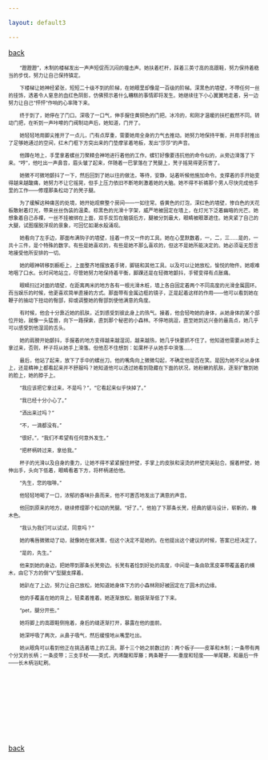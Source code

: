 ```yaml
---

layout: default3

---
```


<p style="text-align:left"><a href="./bdindex.html">back</a></p>

<font size="1">

<p>&nbsp;&nbsp;&nbsp;&nbsp;&nbsp;&nbsp;&nbsp;&nbsp;“蹬蹬蹬”，木制的楼梯发出一声声短促而沉闷的撞击声。她扶着栏杆，踩着三英寸高的高跟鞋，努力保持着稳当的步伐，努力让自己保持镇定。</p>

<p>&nbsp;&nbsp;&nbsp;&nbsp;&nbsp;&nbsp;&nbsp;&nbsp;下楼梯让她神经紧张，短短二十级不到的阶梯，在她眼里却像是一百级的阶梯。深黑色的墙壁，不带任何一丝的挂饰，透着令人窒息的血红色阴影，仿佛预示着什么糟糕的事情即将发生。她继续往下小心翼翼地走着，另一边努力让自己“怦怦”作响的心率降下来。</p>

<P>&nbsp;&nbsp;&nbsp;&nbsp;&nbsp;&nbsp;&nbsp;&nbsp;终于到了，她停在了门口。深吸了一口气，伸手握住黄铜色的门把。冰冷的，和刚才温暖的扶栏截然不同。转动门把，在听到一声咔嚓的门阀制动声后，她知道，门开了。</P>
 
<P>&nbsp;&nbsp;&nbsp;&nbsp;&nbsp;&nbsp;&nbsp;&nbsp;她轻轻地用脚尖推开了一点儿，门有点厚重，需要她用全身的力气去推动。她努力地保持平衡，并用手肘推出了足够她通过的空间，红木门框下方突出来的门垫摩挲着地板，发出“莎莎”的声音。</P>

<P>&nbsp;&nbsp;&nbsp;&nbsp;&nbsp;&nbsp;&nbsp;&nbsp;他蹲在地上，手里拿着螺丝刀聚精会神地进行着他的工作。螺钉好像要违抗他的命令似的，从旁边滑落了下来。“哼”，他吐出一声鼻音，眉头皱了起来，伴随着一巴掌落在了凳腿上，凳子摇晃得更厉害了。</P>

<P>&nbsp;&nbsp;&nbsp;&nbsp;&nbsp;&nbsp;&nbsp;&nbsp;她微不可微地颤抖了一下，然后回到了她以往的做法，等待，安静，站着听候他施加命令。支撑着的手开始变得越来越酸痛，她努力不让它摇晃，但手上压力依旧不断地刺激着她的大脑。她不得不祈祷那个男人尽快完成他手里的工作——修理那条松动了的凳子腿。</P>

<P>&nbsp;&nbsp;&nbsp;&nbsp;&nbsp;&nbsp;&nbsp;&nbsp;为了缓解这种痛苦的处境，她开始观察整个房间——一如往常。昏黄色的灯泡，深红色的墙壁，惨白色的天花板散射着灯光，带来丝丝伪装的温柔。棕黑色的光滑十字架，威严地被固定在墙上，在灯光下泛着幽暗的光芒。她想象着自己赤裸，一丝不挂被绑在上面，双手反剪在脑袋后方，腿被分到最大，眼睛被眼罩遮住。她夹紧了自己的大腿，试图摆脱浮现的景象，可回忆如潮水般涌现。</P>

<P>&nbsp;&nbsp;&nbsp;&nbsp;&nbsp;&nbsp;&nbsp;&nbsp;她看向了左手边，那面布满钩子的墙壁，挂着一件又一件的工具。她在心里默数着，一，二，三……是的，一共十三件，是个特殊的数字。有些是她喜欢的，有些是她不那么喜欢的，但这不是她所能决定的。她必须毫无怨言地接受他所安排的一切。</P>

<P>&nbsp;&nbsp;&nbsp;&nbsp;&nbsp;&nbsp;&nbsp;&nbsp;她的眼神转移到橱柜上，上面整齐地摆放着手铐，脚链和其他工具。以及可以让她放松，愉悦的物件。她艰难地咽了口水。长时间地站立，尽管她努力地保持着平衡，脚踝还是在轻微地颤抖，手臂变得有点胀痛。</P>

<P>&nbsp;&nbsp;&nbsp;&nbsp;&nbsp;&nbsp;&nbsp;&nbsp;眼睛扫过对面的墙壁，在距离两米的地方各有一根光滑木桩，墙上各自固定着两个不同高度的光滑金属圆环。而当娱乐的时候，他更喜欢简单直接的方式。那面带有金属边框的镜子，正是起着这样的作用——他可以看到她在鞭子的抽动下扭动的臀部，抑或调整她的臀部到使他满意的角度。</P>

<P>&nbsp;&nbsp;&nbsp;&nbsp;&nbsp;&nbsp;&nbsp;&nbsp;有时候，他会十分靠近她的肌肤，近到感受到彼此身上的热气。接着，他会轻吻她的身体，从她身体的某个部位开始，就像一头猛兽，向下一路探索，直到那个秘密的小森林。不停地挑逗，直至她到达兴奋的最高点，她几乎可以感受到他湿润的舌头。</P>

<P>&nbsp;&nbsp;&nbsp;&nbsp;&nbsp;&nbsp;&nbsp;&nbsp;她的肩膀开始颤抖，手握着的地方变得越来越湿润，越来越热，她几乎快要抓不住了。他知道他需要从她手上拿过来，否则，杯子将从她手上滑落。但他忍不住想到：如果杯子从她手中滑落……</P>

<P>&nbsp;&nbsp;&nbsp;&nbsp;&nbsp;&nbsp;&nbsp;&nbsp;最后，他站了起来，放下了手中的螺丝刀。他的嘴角向上微微勾起，不确定他是否在笑。是因为她不论从身体上，还是精神上都看起来并不舒服吗？她知道他可以透过她看到隐藏在下面的状况，她粉嫩的肌肤，逐渐扩散到她的脸上，她的脖子上。</P>

<P>&nbsp;&nbsp;&nbsp;&nbsp;&nbsp;&nbsp;&nbsp;&nbsp;“我应该把它拿过来，不是吗？”，“它看起来似乎快掉了。”</P>

<P>&nbsp;&nbsp;&nbsp;&nbsp;&nbsp;&nbsp;&nbsp;&nbsp;“我已经十分小心了。”</P>

<P>&nbsp;&nbsp;&nbsp;&nbsp;&nbsp;&nbsp;&nbsp;&nbsp;“洒出来过吗？”</P>

<P>&nbsp;&nbsp;&nbsp;&nbsp;&nbsp;&nbsp;&nbsp;&nbsp;“不，一滴都没有。”</P>

<P>&nbsp;&nbsp;&nbsp;&nbsp;&nbsp;&nbsp;&nbsp;&nbsp;“很好。”，“我们不希望有任何意外发生。”</P>

<P>&nbsp;&nbsp;&nbsp;&nbsp;&nbsp;&nbsp;&nbsp;&nbsp;“把杯柄转过来，拿给我。”</P>

<P>&nbsp;&nbsp;&nbsp;&nbsp;&nbsp;&nbsp;&nbsp;&nbsp;杯子的光滑以及自身的重力，让她不得不紧紧握住杯壁，手掌上的皮肤和滚烫的杯壁完美贴合。握着杯壁，她伸出手，头向下低着，眼睛看着下方，将杯柄递给他。</P>

<P>&nbsp;&nbsp;&nbsp;&nbsp;&nbsp;&nbsp;&nbsp;&nbsp;“先生，您的咖啡。”</P>

<P>&nbsp;&nbsp;&nbsp;&nbsp;&nbsp;&nbsp;&nbsp;&nbsp;他轻轻地喝了一口，浓郁的香味扑鼻而来，他不可置否地发出了满意的声音。</P>

<P>&nbsp;&nbsp;&nbsp;&nbsp;&nbsp;&nbsp;&nbsp;&nbsp;他回到原来的地方，继续修理那个松动的凳腿。“好了。”，他拍了下那条长凳，经典的锯马设计，崭新的，橡木色。</P>

<P>&nbsp;&nbsp;&nbsp;&nbsp;&nbsp;&nbsp;&nbsp;&nbsp;“我认为我们可以试试，同意吗？”</P>

<P>&nbsp;&nbsp;&nbsp;&nbsp;&nbsp;&nbsp;&nbsp;&nbsp;她的嘴唇微微动了动，就像她在做决策，但这个决定不是她的。在他提出这个建议的时候，答案已经决定了。</P>

<P>&nbsp;&nbsp;&nbsp;&nbsp;&nbsp;&nbsp;&nbsp;&nbsp;“是的，先生。”</P>

<P>&nbsp;&nbsp;&nbsp;&nbsp;&nbsp;&nbsp;&nbsp;&nbsp;他来到她的身边，把她带到那条长凳旁边。长凳有着恰到好处的高度，中间是一条由软黑皮革带覆盖着的横木，由它下方的倒“V”型腿支撑着。</P>

<P>&nbsp;&nbsp;&nbsp;&nbsp;&nbsp;&nbsp;&nbsp;&nbsp;她趴在了上边，努力让自己放松，她知道她身体下方的小森林刚好被固定在了圆木的边缘。</P>

<P>&nbsp;&nbsp;&nbsp;&nbsp;&nbsp;&nbsp;&nbsp;&nbsp;他的手覆盖在她的背上，轻柔着推着。她逐渐放松，脑袋渐渐低了下来。</P>

<P>&nbsp;&nbsp;&nbsp;&nbsp;&nbsp;&nbsp;&nbsp;&nbsp;“pet，腿分开些。”</P>

<P>&nbsp;&nbsp;&nbsp;&nbsp;&nbsp;&nbsp;&nbsp;&nbsp;她将脚上的高跟鞋侧拖着，身后的缝逐渐打开，暴露在他的面前。</P>

<P>&nbsp;&nbsp;&nbsp;&nbsp;&nbsp;&nbsp;&nbsp;&nbsp;她深呼吸了两次，从鼻子吸气，然后缓慢地从嘴里吐出。</P>

<P>&nbsp;&nbsp;&nbsp;&nbsp;&nbsp;&nbsp;&nbsp;&nbsp;她从眼角可以看到他正在挑选着墙上的工具。那十三个她之前数过的：两个板子——皮革和木制；一条带有两个分叉的长柄；一条皮带；三支手杖——英式，丙烯酸和厚藤；两条鞭子——重度和轻度——单尾鞭，和最后一件——长木柄浴缸刷。</P>


<P>&nbsp;&nbsp;&nbsp;&nbsp;&nbsp;&nbsp;&nbsp;&nbsp;</P>

<P>&nbsp;&nbsp;&nbsp;&nbsp;&nbsp;&nbsp;&nbsp;&nbsp;</P>

<P>&nbsp;&nbsp;&nbsp;&nbsp;&nbsp;&nbsp;&nbsp;&nbsp;</P>

<P>&nbsp;&nbsp;&nbsp;&nbsp;&nbsp;&nbsp;&nbsp;&nbsp;</P>

<P>&nbsp;&nbsp;&nbsp;&nbsp;&nbsp;&nbsp;&nbsp;&nbsp;</P>

</font><br />

<p style="text-align:left"><a href="./bdindex.html">back</a></p>




